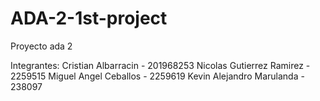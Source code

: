 # ADA-2-1st-project
Proyecto ada 2 

Integrantes: 
Cristian Albarracin - 201968253
Nicolas Gutierrez Ramirez - 2259515
Miguel Angel Ceballos - 2259619
Kevin Alejandro Marulanda - 238097
